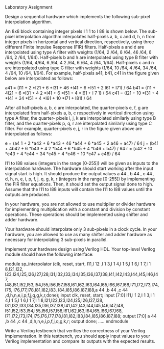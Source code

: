 Laboratory Assignment

Design a sequential hardware which implements the following sub-pixel interpolation
algorithm.

An 8x8 block containing integer pixels I 1 1 to I 88 is shown below. The sub-pixel
interpolation algorithm interpolates half-pixels a, b, c and d, h, n from integer pixels in
horizontal and vertical direction, respectively, using three different Finite Impulse
Response (FIR) filters. Half-pixels a and d are interpolated using type A filter with
weights (1/64, 2 /64, 6 /64, 46 /64, 6 /64, 2 /64, 1/64). Half-pixels b and h are
interpolated using type B filter with weights (1/64, 4/64, 6 /64, 4 2 /64, 6 /64, 4 /64,
1/64). Half-pixels c and n are interpolated using type C filter with weights (1/64,
10 /64, 4 /64, 34 /64, 4 /64, 10 /64, 1/64). For example, half-pixels a41, b41, c41 in the
figure given below are interpolated as follows:

a41 = (I11 + 2 *I21 + 6 *I31 + 46 *I41 + 6 *I51 + 2 I61 + I71) / 64
b41 = (I11 + 4I21 + 6 *I31 + 4 2 *I41 + 6 *I51 + 4 *I61 + I 7 1) / 64
c41 = (I21 + 10 *I31 + 4 *I41 + 34 *I51 + 4 *I61 + 10 *I71 + I81) / 64

After all half-pixels a, b, c are interpolated, the quarter-pixels e, f, g are interpolated
from half-pixels a, b, c respectively in vertical direction using type A filter, the quarter-
pixels i, j, k are interpolated similarly using type B filter, and the quarter-pixels p, q, r
are interpolated similarly using type C filter. For example, quarter-pixels e, j, r in the
figure given above are interpolated as follows:

e = (a4 1 + 2 *a42 + 6 *a43 + 46 *a44 + 6 *a45 + 2 a46 + a47) / 64
j = (b41 + 4b42 + 6 *b43 + 4 2 *b44 + 6 *b45 + 4 *b46 + b47) / 64
r = (c42 + 10 *c43 + 4 *c44 + 34 *c45 + 4 *c46 + 10 *c47 + c48) / 64

I11 to I88 values (integers in the range [0-255]) will be given as inputs to the
interpolation hardware. The hardware should start working after the input signal start
is high. It should produce the output values a 44 , b 44 , c 44 , d, h, n, e, i, p, f, j, q, g, k, r
(integers in the range [0-255]) by implementing the FIR filter equations. Then, it
should set the output signal done to high. Assume that the I11 to I88 inputs will
contain the I11 to I88 values until the outputs are produced.

In your hardware, you are not allowed to use multiplier or divider hardware for
implementing multiplication with a constant and division by constant operations.
These operations should be implemented using shifter and adder hardware.

Your hardware should interpolate only 3 sub-pixels in a clock cycle. In your
hardware, you are allowed to use as many shifter and adder hardware as necessary
for interpolating 3 sub-pixels in parallel.

Implement your hardware design using Verilog HDL. Your top-level Verilog module
should have the following interface:

module sp_interpolator (clk, reset, start, I11,I 12 ,I 1 3,I 1 4,I 1 5,I 1 6,I 1 7,I 1 8,I21,I22,
I23,I24,I25,I26,I27,I28,I31,I32,I33,I34,I35,I36,I37,I38,I41,I42,I43,I44,I45,I46,I47,
I48,I51,I52,I53,I54,I55,I56,I57,I58,I61,I62,I63,I64,I65,I66,I67,I68,I71,I72,I73,I74,I75,
I76,I77,I78,I81,I82,I83, I84,I85,I86,I87,I88,a 44 ,b 44 ,c 44 ,d,h,n,e,i,p,f,j,q,g,k,r,done);
input clk, reset, start;
input [7:0] I11,I 1 2,I 1 3,I 1 4,I 1 5,I 1 6,I 1 7,I 1 8,I21,I22,I23,I24,I25,I26,I27,I28,
I31,I32,I33,I34,I35,I36,I37,I38,I41,I42,I43,I44,I45,I46,I47,I48,
I51,I52,I53,I54,I55,I56,I57,I58,I61,I62,I63,I64,I65,I66,I67,I68,
I71,I72,I73,I74,I75,I76,I77,I78,I81,I82,I83,I84,I85,I86,I87,I88;
output [7:0] a 44 ,b 44 ,c 44 ,d,h,n,e,i,p,f,j,q,g,k,r;
output done;
.....
endmodule

Write a Verilog testbench that verifies the correctness of your Verilog
implementation. In this testbench, you should apply input values to your Verilog
implementation and compare its outputs with the expected results.
